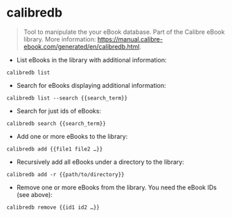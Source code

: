 # calibredb

> Tool to manipulate the your eBook database.
> Part of the Calibre eBook library.
> More information: <https://manual.calibre-ebook.com/generated/en/calibredb.html>.

- List eBooks in the library with additional information:

`calibredb list`

- Search for eBooks displaying additional information:

`calibredb list --search {{search_term}}`

- Search for just ids of eBooks:

`calibredb search {{search_term}}`

- Add one or more eBooks to the library:

`calibredb add {{file1 file2 …}}`

- Recursively add all eBooks under a directory to the library:

`calibredb add -r {{path/to/directory}}`

- Remove one or more eBooks from the library. You need the eBook IDs (see above):

`calibredb remove {{id1 id2 …}}`
